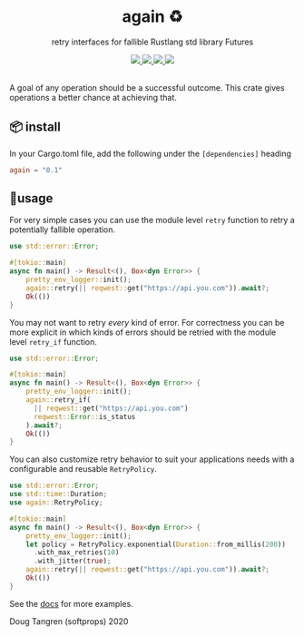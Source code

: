 <h1 align="center">
  again ♻️
</h1>

<p align="center">
   retry interfaces for fallible Rustlang std library Futures
</p>

<div align="center">
  <a href="https://github.com/softprops/again/actions">
		<img src="https://github.com/softprops/again/workflows/Main/badge.svg"/>
	</a>
  <a href="https://crates.io/crates/again">
		<img src="http://meritbadge.herokuapp.com/again"/>
	</a>
  <a href="http://docs.rs/again">
		<img src="https://docs.rs/again/badge.svg"/>
	</a>  
  <a href="https://softprops.github.io/again">
		<img src="https://img.shields.io/badge/docs-master-green.svg"/>
	</a>
</div>

<br />

A goal of any operation should be a successful outcome. This crate gives operations a better chance at achieving that.

## 📦 install

In your Cargo.toml file, add the following under the `[dependencies]` heading

```toml
again = "0.1"
```

## 🤸usage

For very simple cases you can use the module level `retry` function
to retry a potentially fallible operation.

```rust
use std::error::Error;

#[tokio::main]
async fn main() -> Result<(), Box<dyn Error>> {
    pretty_env_logger::init();
    again::retry(|| reqwest::get("https://api.you.com")).await?;
    Ok(())
}
```

You may not want to retry _every_ kind of error. For correctness you can be more explicit in which kinds of errors should be retried with the module level `retry_if` function.

```rust
use std::error::Error;

#[tokio::main]
async fn main() -> Result<(), Box<dyn Error>> {
    pretty_env_logger::init();
    again::retry_if(
      || reqwest::get("https://api.you.com")
      reqwest::Error::is_status
    ).await?;
    Ok(())
}
```

You can also customize retry behavior to suit your applications needs
with a configurable and reusable `RetryPolicy`.

```rust
use std::error::Error;
use std::time::Duration;
use again::RetryPolicy;

#[tokio::main]
async fn main() -> Result<(), Box<dyn Error>> {
    pretty_env_logger::init();
    let policy = RetryPolicy.exponential(Duration::from_millis(200))
      .with_max_retries(10)
      .with_jitter(true);
    again::retry(|| reqwest::get("https://api.you.com")).await?;
    Ok(())
}
```

See the [docs](http://docs.rs/again) for more examples.

Doug Tangren (softprops) 2020